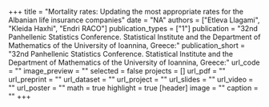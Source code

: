 +++
title = "Mortality rates: Updating the most appropriate rates for the Albanian life insurance companies"
date = "NA"
authors = ["Etleva Llagami", "Kleida Haxhi", "Endri RACO"]
publication_types = ["1"]
publication = "32nd Panhellenic Statistics Conference.  Statistical Institute and the Department of Mathematics of the University of Ioannina, Greece:"
publication_short = "32nd Panhellenic Statistics Conference.  Statistical Institute and the Department of Mathematics of the University of Ioannina, Greece:"
url_code = ""
image_preview = ""
selected = false
projects = []
url_pdf = ""
url_preprint = ""
url_dataset = ""
url_project = ""
url_slides = ""
url_video = ""
url_poster = ""
math = true
highlight = true
[header]
image = ""
caption = ""
+++
